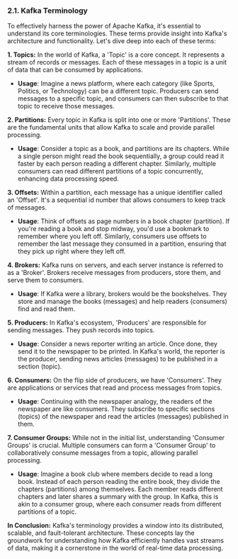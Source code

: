 ### 2.1. Kafka Terminology

To effectively harness the power of Apache Kafka, it's essential to understand its core terminologies. These terms provide insight into Kafka's architecture and functionality. Let's dive deep into each of these terms:

**1. Topics:**
In the world of Kafka, a 'Topic' is a core concept. It represents a stream of records or messages. Each of these messages in a topic is a unit of data that can be consumed by applications.

- **Usage**: Imagine a news platform, where each category (like Sports, Politics, or Technology) can be a different topic. Producers can send messages to a specific topic, and consumers can then subscribe to that topic to receive those messages.

**2. Partitions:**
Every topic in Kafka is split into one or more 'Partitions'. These are the fundamental units that allow Kafka to scale and provide parallel processing.

- **Usage**: Consider a topic as a book, and partitions are its chapters. While a single person might read the book sequentially, a group could read it faster by each person reading a different chapter. Similarly, multiple consumers can read different partitions of a topic concurrently, enhancing data processing speed.

**3. Offsets:**
Within a partition, each message has a unique identifier called an 'Offset'. It's a sequential id number that allows consumers to keep track of messages.

- **Usage**: Think of offsets as page numbers in a book chapter (partition). If you're reading a book and stop midway, you'd use a bookmark to remember where you left off. Similarly, consumers use offsets to remember the last message they consumed in a partition, ensuring that they pick up right where they left off.

**4. Brokers:**
Kafka runs on servers, and each server instance is referred to as a 'Broker'. Brokers receive messages from producers, store them, and serve them to consumers.

- **Usage**: If Kafka were a library, brokers would be the bookshelves. They store and manage the books (messages) and help readers (consumers) find and read them.

**5. Producers:**
In Kafka's ecosystem, 'Producers' are responsible for sending messages. They push records into topics.

- **Usage**: Consider a news reporter writing an article. Once done, they send it to the newspaper to be printed. In Kafka's world, the reporter is the producer, sending news articles (messages) to be published in a section (topic).

**6. Consumers:**
On the flip side of producers, we have 'Consumers'. They are applications or services that read and process messages from topics.

- **Usage**: Continuing with the newspaper analogy, the readers of the newspaper are like consumers. They subscribe to specific sections (topics) of the newspaper and read the articles (messages) published in them.

**7. Consumer Groups:**
While not in the initial list, understanding 'Consumer Groups' is crucial. Multiple consumers can form a 'Consumer Group' to collaboratively consume messages from a topic, allowing parallel processing.

- **Usage**: Imagine a book club where members decide to read a long book. Instead of each person reading the entire book, they divide the chapters (partitions) among themselves. Each member reads different chapters and later shares a summary with the group. In Kafka, this is akin to a consumer group, where each consumer reads from different partitions of a topic.

**In Conclusion:** 
Kafka's terminology provides a window into its distributed, scalable, and fault-tolerant architecture. These concepts lay the groundwork for understanding how Kafka efficiently handles vast streams of data, making it a cornerstone in the world of real-time data processing.